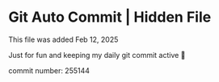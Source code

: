 # Git Auto Commit | Hidden File

This file was added Feb 12, 2025

Just for fun and keeping my daily git commit active 🤪

commit number: 255144
